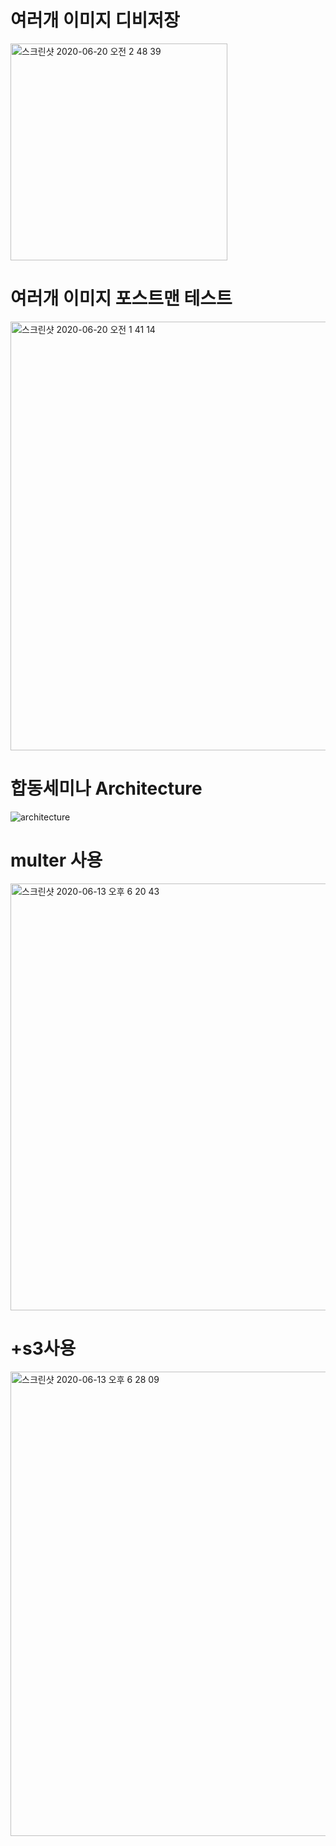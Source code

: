 # 여러개 이미지 디비저장
<img width="347" alt="스크린샷 2020-06-20 오전 2 48 39" src="https://user-images.githubusercontent.com/22907830/85165648-1cbf4f80-b2a1-11ea-97be-e579eba94023.png">


# 여러개 이미지 포스트맨 테스트
<img width="686" alt="스크린샷 2020-06-20 오전 1 41 14" src="https://user-images.githubusercontent.com/22907830/85159087-fc3ec780-b297-11ea-8e8e-3e66e0553487.png">

# 합동세미나 Architecture

![architecture](https://user-images.githubusercontent.com/22907830/84680360-8839b200-af6d-11ea-99f9-ba1bcd8e09c0.png)

# multer 사용

<img width="683" alt="스크린샷 2020-06-13 오후 6 20 43" src="https://user-images.githubusercontent.com/22907830/84621307-2e0d0280-af15-11ea-9a32-1fcb71c127c6.png">

# +s3사용

<img width="743" alt="스크린샷 2020-06-13 오후 6 28 09" src="https://user-images.githubusercontent.com/22907830/84621312-31a08980-af15-11ea-880f-36b0cd64ef06.png">
